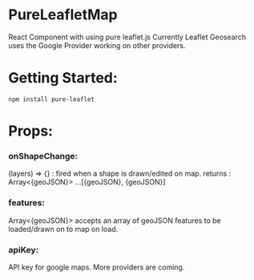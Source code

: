 # PureLeafletMap
React Component with using pure leaflet.js
Currently Leaflet Geosearch uses the Google Provider working on other providers.

# Getting Started: 
 `npm install pure-leaflet`


# Props:

### onShapeChange: 
(layers) => {} : fired when a shape is drawn/edited on map. returns : Array<{geoJSON}> ...[{geoJSON}, {geoJSON}]

### features: 
Array<{geoJSON}> accepts an array of geoJSON features to be loaded/drawn on to map on load.

### apiKey:
API key for google maps. More providers are coming.
